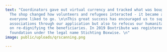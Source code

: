 ```yaml
---
text: "Coordinators gave out virtual currency and tracked what was bought with it.
  The shop changed how volunteers and refugees interacted - it became a place where
  everyone liked to go. \n\nThis great success has encouraged us to support other
  associations through our application but also to refocus our humanitarian action
  on re-dignifying the beneficiaries. In 2019 Boxtribute was registered as a Dutch
  foundation under the legal name Stichting Boxwise. \n"
image: public/uploads/qrscanning.png

---
```

